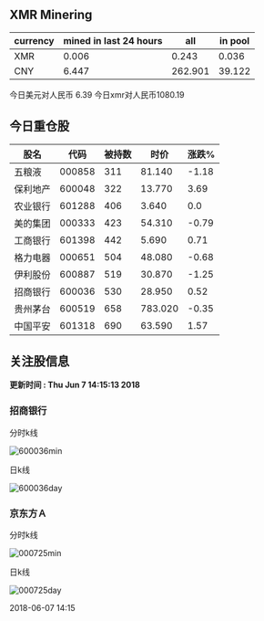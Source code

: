 ## XMR Minering

|currency|mined in last 24 hours|all|in pool|
|---|---|---|---|
|XMR|0.006|0.243|0.036|
|CNY|6.447|262.901|39.122|

今日美元对人民币 6.39	今日xmr对人民币1080.19


## 今日重仓股 

|股名|代码|被持数|时价|涨跌%|
|---|---|---|---|---|
|五粮液|000858|311|81.140|-1.18|
|保利地产|600048|322|13.770|3.69|
|农业银行|601288|406|3.640|0.0|
|美的集团|000333|423|54.310|-0.79|
|工商银行|601398|442|5.690|0.71|
|格力电器|000651|504|48.080|-0.68|
|伊利股份|600887|519|30.870|-1.25|
|招商银行|600036|530|28.950|0.52|
|贵州茅台|600519|658|783.020|-0.35|
|中国平安|601318|690|63.590|1.57|

## 关注股信息
**更新时间 : Thu Jun  7 14:15:13 2018**
### 招商银行 
分时k线

![600036min](http://image.sinajs.cn/newchart/min/n/sh600036.gif)

日k线

![600036day](http://image.sinajs.cn/newchart/daily/n/sh600036.gif)

### 京东方Ａ 
分时k线

![000725min](http://image.sinajs.cn/newchart/min/n/sz000725.gif)

日k线

![000725day](http://image.sinajs.cn/newchart/daily/n/sz000725.gif)

2018-06-07 14:15